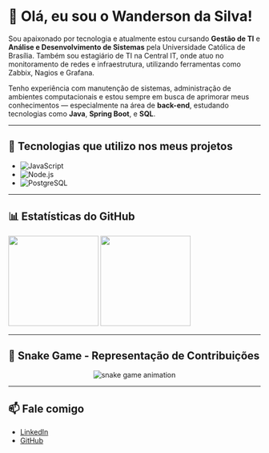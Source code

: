 # 👋 Olá, eu sou o Wanderson da Silva!

Sou apaixonado por tecnologia e atualmente estou cursando **Gestão de TI** e **Análise e Desenvolvimento de Sistemas** pela Universidade Católica de Brasília. Também sou estagiário de TI na Central IT, onde atuo no monitoramento de redes e infraestrutura, utilizando ferramentas como Zabbix, Nagios e Grafana.

Tenho experiência com manutenção de sistemas, administração de ambientes computacionais e estou sempre em busca de aprimorar meus conhecimentos — especialmente na área de **back-end**, estudando tecnologias como **Java**, **Spring Boot**, e **SQL**.

---

## 🚀 Tecnologias que utilizo nos meus projetos

- ![JavaScript](https://img.shields.io/badge/-JavaScript-F7DF1E?style=flat&logo=javascript&logoColor=black)
- ![Node.js](https://img.shields.io/badge/-Node.js-339933?style=flat&logo=node.js&logoColor=white)
- ![PostgreSQL](https://img.shields.io/badge/-PostgreSQL-336791?style=flat&logo=postgresql&logoColor=white)

---

## 📊 Estatísticas do GitHub

<p align="left">
  <img height="180em" src="https://github-readme-stats.vercel.app/api?username=wandersondasilvaa&show_icons=true&theme=radical" />
  <img height="180em" src="https://github-readme-stats.vercel.app/api/top-langs/?username=wandersondasilvaa&layout=compact&langs_count=7&theme=radical" />
</p>

---

## 🐍 Snake Game - Representação de Contribuições

<p align="center">
  <img src="https://github.com/wandersondasilvaa/wandersondasilvaa/raw/output/github-contribution-grid-snake.svg" alt="snake game animation" />
</p>

---

## 📫 Fale comigo

- [LinkedIn](https://www.linkedin.com/in/wandersondasilvaa)
- [GitHub](https://github.com/wandersondasilvaa)


